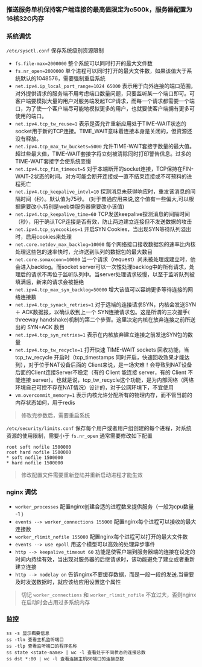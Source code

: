 ### 推送服务单机保持客户端连接的最高值限定为c500k，服务器配置为16核32G内存

### 系统调优

`/etc/sysctl.conf` 保存系统级别资源限制
- `fs.file-max=2000000` 整个系统可以同时打开的最大文件数
- `fs.nr_open=2000000` 单个进程可以同时打开的最大文件数，如果该值大于系统默认的1048576，需要强制重启系统
- `net.ipv4.ip_local_port_range=1024 65000` 表示用于向外连接的端口范围，对外提供请求的服务端不用考虑端口数量问题，只要监听某一个端口即可。可客户端要模拟大量的用户对服务端发起TCP请求，而每一个请求都需要一个端口，为了使一个客户端尽可能地模拟更多的用户，也就要使客户端拥有更多可使用的端口。
- `net.ipv4.tcp_tw_reuse=1` 表示是否允许重新应用处于TIME-WAIT状态的socket用于新的TCP连接。TIME_WAIT意味着连接本身是关闭的，但资源还没有释放。
- `net.ipv4.tcp_max_tw_buckets=5000` 允许TIME-WAIT套接字数量的最大值。超过些最大值，TIME-WAIT套接字将立刻被清除同时打印警告信息。过多的TIME-WAIT套接字会使系统变慢
- `net.ipv4.tcp_fin_timeout=5` 对于本端断开的socket连接，TCP保持在FIN-WAIT-2状态的时间。对方可能会断开连接或一直不结束连接或不可预料的进程死亡
- `net.ipv4.tcp_keepalive_intvl=10` 探测消息未获得响应时，重发该消息的间隔时间（秒）。默认值为75秒。 (对于普通应用来说,这个值有一些偏大,可以根据需要改小.特别是web类服务器需要改小该值)
- `net.ipv4.tcp_keepalive_time=60` TCP发送keepalive探测消息的间隔时间（秒），用于确认TCP连接是否有效，防止两边建立连接但不发送数据的攻击
- `net.ipv4.tcp_syncookies=1` 开启SYN Cookies，当出现SYN等待队列溢出时，启用cookies来处理
- `net.core.netdev_max_backlog=10000` 每个网络接口接收数据包的速率比内核处理这些包的速率快时，允许送到队列的数据包的最大数目
- `net.core.somaxconn=10000` 当一个请求（request）尚未被处理或建立时，他会进入backlog。而socket server可以一次性处理backlog中的所有请求，处理后的请求不再位于监听队列中。当server处理请求较慢，以至于监听队列被填满后，新来的请求会被拒绝
- `net.ipv4.tcp_max_syn_backlog=50000` 增大该值可以容纳更多等待连接的网络连接数
- `net.ipv4.tcp_synack_retries=1` 对于远端的连接请求SYN，内核会发送SYN ＋ ACK数据报，以确认收到上一个 SYN连接请求包。这是所谓的三次握手( threeway handshake)机制的第二个步骤。这里决定内核在放弃连接之前所送出的 SYN+ACK 数目
- `net.ipv4.tcp_syn_retries=1` 表示在内核放弃建立连接之前发送SYN包的数量
- `net.ipv4.tcp_tw_recycle=1` 打开快速 TIME-WAIT sockets 回收功能，当tcp_tw_recycle 开启时（tcp_timestamps 同时开启，快速回收效果才能达到），对于位于NAT设备后面的 Client来说，是一场灾难！会导致到NAT设备后面的Client连接Server不稳定（有的 Client 能连接 server，有的 Client 不能连接 server）。也就是说，tcp_tw_recycle这个功能，是为内部网络（网络环境自己可控不存在NAT情况）设计的，对于公网环境下，不宜使用
- `vm.overcommit_memory=1` 表示内核允许分配所有的物理内存，而不管当前的内存状态如何，用于redis
> 修改完参数后，需要重启系统


`/etc/security/limits.conf` 保存每个用户或者用户组创建的每个进程，对系统资源的使用限制，需要小于 `fs.nr_open` 通常需要修改如下配置
```
root soft nofile 1500000
root hard nofile 1500000
* soft nofile 1500000
* hard nofile 1500000
```
> 修改配置文件需要重新登陆并重新启动进程才能生效

### nginx 调优
- `worker_processes` 配置nginx创建合适的进程数来提供服务（一般为cpu数量 -1 ）
- `events --> worker_connections 155000` 配置nginx每个进程可以接收的最大连接数
- `worker_rlimit_nofile 155000` 配置nginx每个进程可以打开的最大文件数
- `events --> use epoll` 用这个模型可以高效的处理异步事件
- `http --> keepalive_timeout 60` 功能是使客户端到服务器端的连接在设定的时间内持续有效，当出现对服务器的后继请求时，该功能避免了建立或者重新建立连接
- `http --> nodelay on` 告诉nginx不要缓存数据，而是一段一段的发送.当需要及时发送数据时，就应该给应用设置这个属性
> 切记 `worker_connections` 和 `worker_rlimit_nofile` 不宜过大，否则nginx在启动时会占用过多系统内存

### 监控
```
ss -s 显示概要信息
ss -tln 查看主机监听端口
ss -tlp 查看监听端口的程序名称
ss state <state-name> | wc -l 查看处于不同状态的连接总数
ss dst *:80 | wc -l 查看连接主机80端口的连接总数
```

